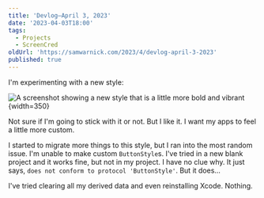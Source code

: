 ```yaml
---
title: 'Devlog—April 3, 2023'
date: '2023-04-03T18:00'
tags:
  - Projects
  - ScreenCred
oldUrl: 'https://samwarnick.com/2023/4/devlog-april-3-2023'
published: true
---
```


I'm experimenting with a new style:

![A screenshot showing a new style that is a little more bold and vibrant](https://samwarnick.com/media/2023-04-03-new-style.png){width=350}

Not sure if I'm going to stick with it or not. But I like it. I want my apps to feel a little more custom.

I started to migrate more things to this style, but I ran into the most random issue. I'm unable to make custom `ButtonStyle`s. I've tried in a new blank project and it works fine, but not in my project. I have no clue why. It just says, `does not conform to protocol 'ButtonStyle'`. But it does...

I've tried clearing all my derived data and even reinstalling Xcode. Nothing.
